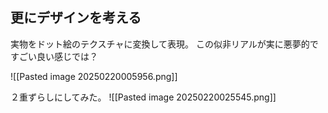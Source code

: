 ## 更にデザインを考える

実物をドット絵のテクスチャに変換して表現。
この似非リアルが実に悪夢的ですごい良い感じでは？

![[Pasted image 20250220005956.png]]

２重ずらしにしてみた。
![[Pasted image 20250220025545.png]]